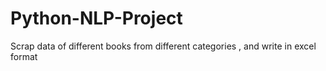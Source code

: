 # Python-NLP-Project
Scrap data of  different books from different categories , and write in excel format  
